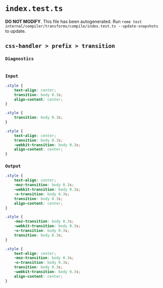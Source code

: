 # `index.test.ts`

**DO NOT MODIFY**. This file has been autogenerated. Run `rome test internal/compiler/transforms/compile/index.test.ts --update-snapshots` to update.

## `css-handler > prefix > transition`

### `Diagnostics`

```

```

### `Input`

```css
.style {
	text-align: center;
	transition: body 0.3s;
	align-content: center;
}

.style {
	transition: body 0.3s;
}

.style {
	text-align: center;
	transition: body 0.3s;
	-webkit-transition: body 0.3s;
	align-content: center;
}

```

### `Output`

```css
.style {
	text-align: center;
	-moz-transition: body 0.3s;
	-webkit-transition: body 0.3s;
	-o-transition: body 0.3s;
	transition: body 0.3s;
	align-content: center;
}

.style {
	-moz-transition: body 0.3s;
	-webkit-transition: body 0.3s;
	-o-transition: body 0.3s;
	transition: body 0.3s;
}

.style {
	text-align: center;
	-moz-transition: body 0.3s;
	-o-transition: body 0.3s;
	transition: body 0.3s;
	-webkit-transition: body 0.3s;
	align-content: center;
}

```
